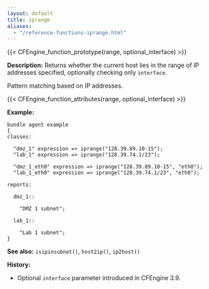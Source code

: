 ```yaml
---
layout: default
title: iprange
aliases:
  - "/reference-functions-iprange.html"
---
```


{{< CFEngine_function_prototype(range, optional_interface) >}}

**Description:** Returns whether the current host lies in the range of
IP addresses specified, optionally checking only `interface`.

Pattern matching based on IP addresses.

{{< CFEngine_function_attributes(range, optional_interface) >}}

**Example:**

```cf3
bundle agent example
{
classes:

  "dmz_1" expression => iprange("128.39.89.10-15");
  "lab_1" expression => iprange("128.39.74.1/23");

  "dmz_1_eth0" expression => iprange("128.39.89.10-15", "eth0");
  "lab_1_eth0" expression => iprange("128.39.74.1/23", "eth0");

reports:

  dmz_1::

    "DMZ 1 subnet";

  lab_1::

    "Lab 1 subnet";
}
```

**See also:** `isipinsubnet()`, `host2ip()`, `ip2host()`

**History:**

- Optional `interface` parameter introduced in CFEngine 3.9.
